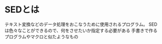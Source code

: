 SEDとは
=====
テキスト変換などのデータ処理をおこなうために使用されるプログラム。
SEDは色々なことができるので、何をさせたいか指定する必要がある
手書きで作るプログラムやマクロと似たようなもの
